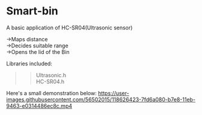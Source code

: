 # Smart-bin

A basic application of HC-SR04(Ultrasonic sensor)

->Maps distance<br>
->Decides suitable range<br>
->Opens the lid of the Bin<br>

Libraries included:
>> Ultrasonic.h<br>
>> HC-SR04.h<br>

Here's a small demonstration below:
https://user-images.githubusercontent.com/56502015/118626423-7fd6a080-b7e8-11eb-9463-e0314486ec8c.mp4
